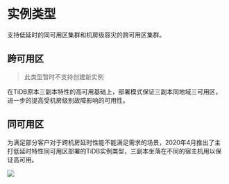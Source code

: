 

# 实例类型

支持低延时的同可用区集群和机房级容灾的跨可用区集群。



## 跨可用区

> 此类型暂时不支持创建新实例

在TiDB原本三副本特性的高可用基础上，部署模式保证三副本同地域三可用区，进一步的提高受机房级别故障影响的可用性。

## 同可用区

为满足部分客户对于跨机房延时性能不能满足需求的场景，2020年4月推出了主打低延时特性同可用区部署的TiDB实例类型，三副本坐落在不同的宿主机用以保证高可用。

![](http://tidb-doc.cn-bj.ufileos.com/basic/create002.png)

